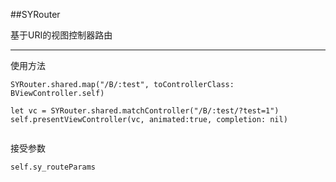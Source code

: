 ##SYRouter

基于URI的视图控制器路由

-----
使用方法

```
SYRouter.shared.map("/B/:test", toControllerClass: BViewController.self)

let vc = SYRouter.shared.matchController("/B/:test/?test=1")
self.presentViewController(vc, animated:true, completion: nil)


```

接受参数

```
self.sy_routeParams
```